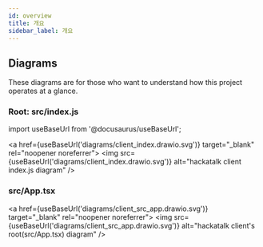 ```yaml
---
id: overview
title: 개요
sidebar_label: 개요
---
```


## Diagrams

These diagrams are for those who want to understand how this project operates at a glance.

### Root: src/index.js

import useBaseUrl from '@docusaurus/useBaseUrl';

<a href={useBaseUrl('diagrams/client_index.drawio.svg')} target="_blank" rel="noopener noreferrer">
  <img src={useBaseUrl('diagrams/client_index.drawio.svg')} alt="hackatalk client index.js diagram" />
</a>

### src/App.tsx

<a href={useBaseUrl('diagrams/client_src_app.drawio.svg')} target="_blank" rel="noopener noreferrer">
  <img src={useBaseUrl('diagrams/client_src_app.drawio.svg')} alt="hackatalk client's root(src/App.tsx) diagram" />
</a>
